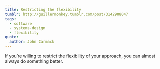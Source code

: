 ```yaml
---
title: Restricting the flexibility
tumblr: http://guillermonkey.tumblr.com/post/3142908047
tags:
  - software
  - systems-design
  - flexibility
quote:
  author: John Carmack
---
```


If you’re willing to restrict the flexibility of your approach, you can almost always do something better.
